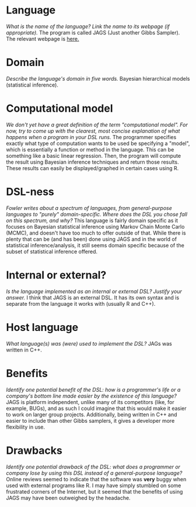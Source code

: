 # Language
_What is the name of the language? Link the name to its webpage 
(if appropriate)._
The program is called JAGS (Just another Gibbs Sampler). The relevant webpage is [here.](http://mcmc-jags.sourceforge.net/)

# Domain
_Describe the language's domain in five words._
Bayesian hierarchical models (statistical inference).

# Computational model
_We don't yet have a great definition of the term "computational model". 
For now, try to come up with the clearest, most concise explanation of 
what happens when a program in your DSL runs._
The programmer specifies exactly what type of computation wants to be used be specifying a "model", which is essentially a function or method in the language. This can be something like a basic linear regression. Then, the program will compute the result using Bayesian inference techniques and return those results. These results can easily be displayed/graphed in certain cases using R.

# DSL-ness
_Fowler writes about a spectrum of languages, from general-purpose languages to 
"purely" domain-specific. Where does the DSL you chose fall on this spectrum, 
and why?_ 
This language is fairly domain specific as it focuses on Bayesian statistical inference using Markov Chain Monte Carlo (MCMC), and doesn't have too much to offer outside of that. While there is plenty that can be (and has been) done using JAGS and in the world of statistical inference/analysis, it still seems domain specific because of the subset of statistical inference offered. 

# Internal or external?
_Is the language implemented as an internal or external DSL? 
Justify your answer._
I think that JAGS is an external DSL. It has its own syntax and is separate from the language it works with (usually R and C++).

# Host language
_What language(s) was (were) used to implement the DSL?_
JAGs was written in C++.

# Benefits
_Identify one potential benefit of the DSL: how is a programmer's life or a 
company's bottom line made easier by the existence of this language?_
JAGS is platform independent, unlike many of its competitors (like, for example, BUGs), and as such I could imagine that this would make it easier to work on larger group projects. Additionally, being written in C++ and easier to include than other Gibbs samplers, it gives a developer more flexibility in use.

# Drawbacks
_Identify one potential drawback of the DSL: what does a programmer or company 
lose by using this DSL instead of a general-purpose language?_
Online reviews seemed to indicate that the software was **very** buggy when used with external programs like R. I may have simply stumbled on some frustrated corners of the Internet, but it seemed that the benefits of using JAGS may have been outweighed by the headache.
